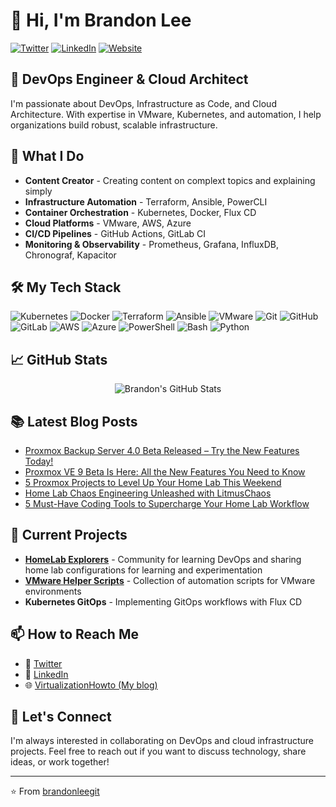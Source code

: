 # 👋 Hi, I'm Brandon Lee

[![Twitter](https://img.shields.io/twitter/follow/brandonlee?style=social)](https://twitter.com/vspinmaster)
[![LinkedIn](https://img.shields.io/badge/LinkedIn-Connect-blue)](https://www.linkedin.com/in/brandon-lee-vht/)
[![Website](https://img.shields.io/badge/Website-Visit-brightgreen)](https://www.virtualizationhowto.com)

## 💼 DevOps Engineer & Cloud Architect

I'm passionate about DevOps, Infrastructure as Code, and Cloud Architecture. With expertise in VMware, Kubernetes, and automation, I help organizations build robust, scalable infrastructure.

## 🚀 What I Do

- **Content Creator** - Creating content on complext topics and explaining simply
- **Infrastructure Automation** - Terraform, Ansible, PowerCLI
- **Container Orchestration** - Kubernetes, Docker, Flux CD
- **Cloud Platforms** - VMware, AWS, Azure
- **CI/CD Pipelines** - GitHub Actions, GitLab CI
- **Monitoring & Observability** - Prometheus, Grafana, InfluxDB, Chronograf, Kapacitor

## 🛠️ My Tech Stack

<p>
  <img alt="Kubernetes" src="https://img.shields.io/badge/-Kubernetes-326CE5?style=flat-square&logo=kubernetes&logoColor=white" />
  <img alt="Docker" src="https://img.shields.io/badge/-Docker-46a2f1?style=flat-square&logo=docker&logoColor=white" />
  <img alt="Terraform" src="https://img.shields.io/badge/-Terraform-7B42BC?style=flat-square&logo=terraform&logoColor=white" />
  <img alt="Ansible" src="https://img.shields.io/badge/-Ansible-EE0000?style=flat-square&logo=ansible&logoColor=white" />
  <img alt="VMware" src="https://img.shields.io/badge/-VMware-607078?style=flat-square&logo=vmware&logoColor=white" />
  <img alt="Git" src="https://img.shields.io/badge/-Git-F05032?style=flat-square&logo=git&logoColor=white" />
  <img alt="GitHub" src="https://img.shields.io/badge/-GitHub-181717?style=flat-square&logo=github&logoColor=white" />
  <img alt="GitLab" src="https://img.shields.io/badge/-GitLab-FCA121?style=flat-square&logo=gitlab&logoColor=white" />
  <img alt="AWS" src="https://img.shields.io/badge/-AWS-232F3E?style=flat-square&logo=amazon-aws&logoColor=white" />
  <img alt="Azure" src="https://img.shields.io/badge/-Azure-0089D6?style=flat-square&logo=microsoft-azure&logoColor=white" />
  <img alt="PowerShell" src="https://img.shields.io/badge/-PowerShell-5391FE?style=flat-square&logo=powershell&logoColor=white" />
  <img alt="Bash" src="https://img.shields.io/badge/-Bash-4EAA25?style=flat-square&logo=gnu-bash&logoColor=white" />
  <img alt="Python" src="https://img.shields.io/badge/-Python-3776AB?style=flat-square&logo=python&logoColor=white" />
</p>

## 📈 GitHub Stats

<div align="center">
  <img src="https://github-readme-stats.vercel.app/api?username=brandonleegit&show_icons=true&count_private=true&theme=radical" alt="Brandon's GitHub Stats" />
</div>

## 📚 Latest Blog Posts

<!-- BLOG-POST-LIST:START -->
- [Proxmox Backup Server 4.0 Beta Released – Try the New Features Today!](https://www.virtualizationhowto.com/2025/07/proxmox-backup-server-4-0-beta-released-try-the-new-features-today/)
- [Proxmox VE 9 Beta Is Here: All the New Features You Need to Know](https://www.virtualizationhowto.com/2025/07/proxmox-ve-9-beta-is-here-all-the-new-features-you-need-to-know/)
- [5 Proxmox Projects to Level Up Your Home Lab This Weekend](https://www.virtualizationhowto.com/2025/07/5-proxmox-projects-to-level-up-your-home-lab-this-weekend/)
- [Home Lab Chaos Engineering Unleashed with LitmusChaos](https://www.virtualizationhowto.com/2025/07/home-lab-chaos-engineering-unleashed-with-litmuschaos/)
- [5 Must-Have Coding Tools to Supercharge Your Home Lab Workflow](https://www.virtualizationhowto.com/2025/07/5-must-have-coding-tools-to-supercharge-your-home-lab-workflow/)
<!-- BLOG-POST-LIST:END -->

## 🌱 Current Projects

- [**HomeLab Explorers**](https://www.skool.com/homelabexplorers/about?ref=25f64c297b724689ae81c7dd30ba2c21) - Community for learning DevOps and sharing home lab configurations for learning and experimentation
- [**VMware Helper Scripts**](https://github.com/brandonleegit/vmware-helper-scripts) - Collection of automation scripts for VMware environments
- **Kubernetes GitOps** - Implementing GitOps workflows with Flux CD

## 📫 How to Reach Me

- 💬 [Twitter](https://twitter.com/vspinmaster)
- 👔 [LinkedIn](https://www.linkedin.com/in/brandon-lee-vht/)
- 🌐 [VirtualizationHowto (My blog)](https://www.virtualizationhowto.com)

## 🤝 Let's Connect

I'm always interested in collaborating on DevOps and cloud infrastructure projects. Feel free to reach out if you want to discuss technology, share ideas, or work together!

---

⭐️ From [brandonleegit](https://github.com/brandonleegit)
